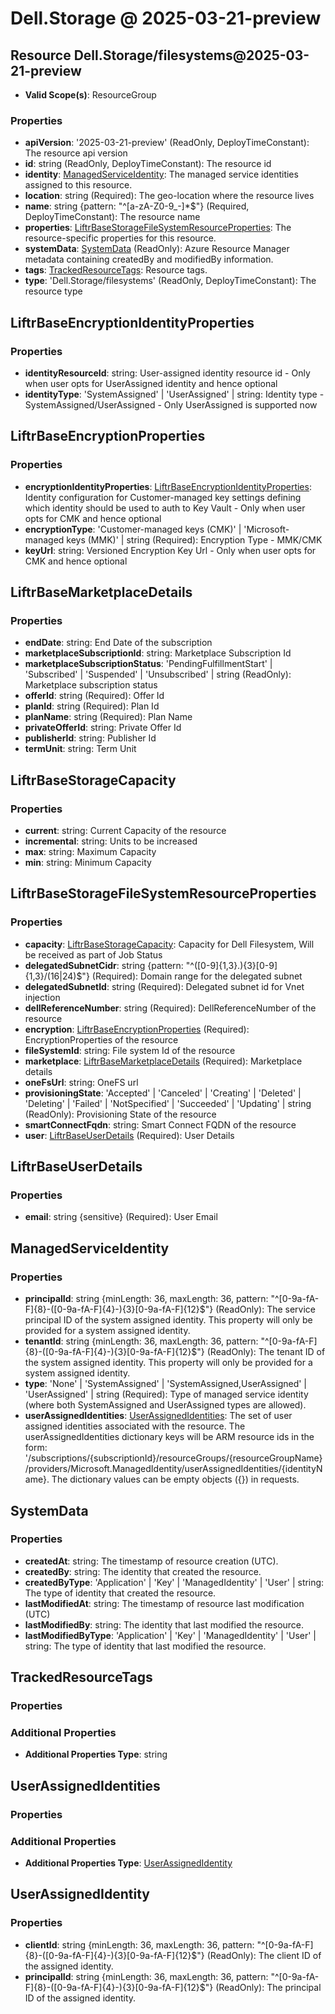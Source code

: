 # Dell.Storage @ 2025-03-21-preview

## Resource Dell.Storage/filesystems@2025-03-21-preview
* **Valid Scope(s)**: ResourceGroup
### Properties
* **apiVersion**: '2025-03-21-preview' (ReadOnly, DeployTimeConstant): The resource api version
* **id**: string (ReadOnly, DeployTimeConstant): The resource id
* **identity**: [ManagedServiceIdentity](#managedserviceidentity): The managed service identities assigned to this resource.
* **location**: string (Required): The geo-location where the resource lives
* **name**: string {pattern: "^[a-zA-Z0-9_-]*$"} (Required, DeployTimeConstant): The resource name
* **properties**: [LiftrBaseStorageFileSystemResourceProperties](#liftrbasestoragefilesystemresourceproperties): The resource-specific properties for this resource.
* **systemData**: [SystemData](#systemdata) (ReadOnly): Azure Resource Manager metadata containing createdBy and modifiedBy information.
* **tags**: [TrackedResourceTags](#trackedresourcetags): Resource tags.
* **type**: 'Dell.Storage/filesystems' (ReadOnly, DeployTimeConstant): The resource type

## LiftrBaseEncryptionIdentityProperties
### Properties
* **identityResourceId**: string: User-assigned identity resource id - Only when user opts for UserAssigned identity and hence optional
* **identityType**: 'SystemAssigned' | 'UserAssigned' | string: Identity type - SystemAssigned/UserAssigned - Only UserAssigned is supported now

## LiftrBaseEncryptionProperties
### Properties
* **encryptionIdentityProperties**: [LiftrBaseEncryptionIdentityProperties](#liftrbaseencryptionidentityproperties): Identity configuration for Customer-managed key settings defining which identity should be used to auth to Key Vault - Only when user opts for CMK and hence optional
* **encryptionType**: 'Customer-managed keys (CMK)' | 'Microsoft-managed keys (MMK)' | string (Required): Encryption Type - MMK/CMK
* **keyUrl**: string: Versioned Encryption Key Url - Only when user opts for CMK and hence optional

## LiftrBaseMarketplaceDetails
### Properties
* **endDate**: string: End Date of the subscription
* **marketplaceSubscriptionId**: string: Marketplace Subscription Id
* **marketplaceSubscriptionStatus**: 'PendingFulfillmentStart' | 'Subscribed' | 'Suspended' | 'Unsubscribed' | string (ReadOnly): Marketplace subscription status
* **offerId**: string (Required): Offer Id
* **planId**: string (Required): Plan Id
* **planName**: string (Required): Plan Name
* **privateOfferId**: string: Private Offer Id
* **publisherId**: string: Publisher Id
* **termUnit**: string: Term Unit

## LiftrBaseStorageCapacity
### Properties
* **current**: string: Current Capacity of the resource
* **incremental**: string: Units to be increased
* **max**: string: Maximum Capacity
* **min**: string: Minimum Capacity

## LiftrBaseStorageFileSystemResourceProperties
### Properties
* **capacity**: [LiftrBaseStorageCapacity](#liftrbasestoragecapacity): Capacity for Dell Filesystem, Will be received as part of Job Status
* **delegatedSubnetCidr**: string {pattern: "^([0-9]{1,3}\.){3}[0-9]{1,3}/(16|24)$"} (Required): Domain range for the delegated subnet
* **delegatedSubnetId**: string (Required): Delegated subnet id for Vnet injection
* **dellReferenceNumber**: string (Required): DellReferenceNumber of the resource
* **encryption**: [LiftrBaseEncryptionProperties](#liftrbaseencryptionproperties) (Required): EncryptionProperties of the resource
* **fileSystemId**: string: File system Id of the resource
* **marketplace**: [LiftrBaseMarketplaceDetails](#liftrbasemarketplacedetails) (Required): Marketplace details
* **oneFsUrl**: string: OneFS url
* **provisioningState**: 'Accepted' | 'Canceled' | 'Creating' | 'Deleted' | 'Deleting' | 'Failed' | 'NotSpecified' | 'Succeeded' | 'Updating' | string (ReadOnly): Provisioning State of the resource
* **smartConnectFqdn**: string: Smart Connect FQDN of the resource
* **user**: [LiftrBaseUserDetails](#liftrbaseuserdetails) (Required): User Details

## LiftrBaseUserDetails
### Properties
* **email**: string {sensitive} (Required): User Email

## ManagedServiceIdentity
### Properties
* **principalId**: string {minLength: 36, maxLength: 36, pattern: "^[0-9a-fA-F]{8}-([0-9a-fA-F]{4}-){3}[0-9a-fA-F]{12}$"} (ReadOnly): The service principal ID of the system assigned identity. This property will only be provided for a system assigned identity.
* **tenantId**: string {minLength: 36, maxLength: 36, pattern: "^[0-9a-fA-F]{8}-([0-9a-fA-F]{4}-){3}[0-9a-fA-F]{12}$"} (ReadOnly): The tenant ID of the system assigned identity. This property will only be provided for a system assigned identity.
* **type**: 'None' | 'SystemAssigned' | 'SystemAssigned,UserAssigned' | 'UserAssigned' | string (Required): Type of managed service identity (where both SystemAssigned and UserAssigned types are allowed).
* **userAssignedIdentities**: [UserAssignedIdentities](#userassignedidentities): The set of user assigned identities associated with the resource. The userAssignedIdentities dictionary keys will be ARM resource ids in the form: '/subscriptions/{subscriptionId}/resourceGroups/{resourceGroupName}/providers/Microsoft.ManagedIdentity/userAssignedIdentities/{identityName}. The dictionary values can be empty objects ({}) in requests.

## SystemData
### Properties
* **createdAt**: string: The timestamp of resource creation (UTC).
* **createdBy**: string: The identity that created the resource.
* **createdByType**: 'Application' | 'Key' | 'ManagedIdentity' | 'User' | string: The type of identity that created the resource.
* **lastModifiedAt**: string: The timestamp of resource last modification (UTC)
* **lastModifiedBy**: string: The identity that last modified the resource.
* **lastModifiedByType**: 'Application' | 'Key' | 'ManagedIdentity' | 'User' | string: The type of identity that last modified the resource.

## TrackedResourceTags
### Properties
### Additional Properties
* **Additional Properties Type**: string

## UserAssignedIdentities
### Properties
### Additional Properties
* **Additional Properties Type**: [UserAssignedIdentity](#userassignedidentity)

## UserAssignedIdentity
### Properties
* **clientId**: string {minLength: 36, maxLength: 36, pattern: "^[0-9a-fA-F]{8}-([0-9a-fA-F]{4}-){3}[0-9a-fA-F]{12}$"} (ReadOnly): The client ID of the assigned identity.
* **principalId**: string {minLength: 36, maxLength: 36, pattern: "^[0-9a-fA-F]{8}-([0-9a-fA-F]{4}-){3}[0-9a-fA-F]{12}$"} (ReadOnly): The principal ID of the assigned identity.

